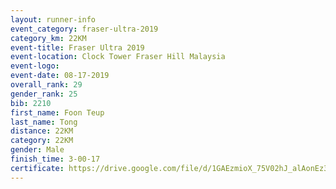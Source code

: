 ```yaml
---
layout: runner-info 
event_category: fraser-ultra-2019 
category_km: 22KM 
event-title: Fraser Ultra 2019 
event-location: Clock Tower Fraser Hill Malaysia 
event-logo: 
event-date: 08-17-2019 
overall_rank: 29
gender_rank: 25
bib: 2210
first_name: Foon Teup
last_name: Tong
distance: 22KM
category: 22KM
gender: Male
finish_time: 3-00-17
certificate: https://drive.google.com/file/d/1GAEzmioX_75V02hJ_alAonEz3RPkXOu3/view?usp=sharing
---
```


